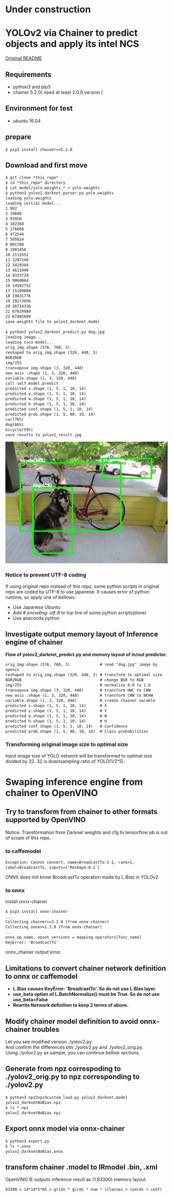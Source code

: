 # Under construction  

# YOLOv2 via Chainer to predict objects and apply its intel NCS

[Original README](./README_original.md)  

## Requirements

- python3 and pip3
- chainer 5.2.0( need at least 2.0.0 version )

## Environment for test

- ubuntu 16.04

## prepare
    $ pip3 install chainer==5.2.0
    
## Download and first move
    $ git clone *this_repo*
    $ cd *this_repo* directory
    $ cat model/yolo.weights_* > yolo.weights
    $ python3 yolov2_darknet_parser.py yolo.weights
    loading yolo.weights
    loading initial model...
    1 992
    2 19680
    3 93920
    4 102368
    5 176608
    6 472544
    7 505824
    8 801760
    9 1983456
    10 2115552
    11 3297248
    12 3429344
    13 4611040
    14 9333728
    15 9860064
    16 14582752
    17 15109088
    18 19831776
    19 29273056
    20 38714336
    21 67029984
    22 67465609
    save weights file to yolov2_darknet.model
    
    $ python3 yolov2_darknet_predict.py dog.jpg 
    loading image...
    loading coco model...
    orig_img.shape (576, 768, 3)
    reshaped to orig_img.shape (320, 448, 3)
    BGR2RGB
    img/255
    transepose img.shape (3, 320, 448)
    new axis .shape (1, 3, 320, 448)
    variable.shape (1, 3, 320, 448)
    call self.model.predict
    predicted x.shape (1, 5, 1, 10, 14)
    predicted y.shape (1, 5, 1, 10, 14)
    predicted w.shape (1, 5, 1, 10, 14)
    predicted h.shape (1, 5, 1, 10, 14)
    predicted conf.shape (1, 5, 1, 10, 14)
    predicted prob.shape (1, 5, 80, 10, 14)
    car(76%)
    dog(66%)
    bicycle(59%)
    save results to yolov2_result.jpg

![](./files/first_view.png)

### Notice to prevent UTF-8 coding
If using original repo instead of this repo, some python scripts in original repo are coded by UTF-8 to use japanese. It causes error of python runtime, so apply one of bellows.  

- Use Japanese Ubuntu
- Add *# encoding: utf-8* to top line of some python scripts(done)
- Use anaconda python

## Investigate output memory layout of Inference engine of chainer
**Flow of yolov2_darknet_predict.py and memory layout of in/out predictor.**  

    orig_img.shape (576, 768, 3)             # read "dog.jpg" image by opencv
    reshaped to orig_img.shape (320, 448, 3) # transform to optimal size
    BGR2RGB                                  # change BGR to RGB
    img/255                                  # normalize 0.0 to 1.0
    transepose img.shape (3, 320, 448)       # transform HWC to CHW
    new axis .shape (1, 3, 320, 448)         # transform CHW to NCHW
    variable.shape (1, 3, 320, 448)          # create chainer varable
    predicted x.shape (1, 5, 1, 10, 14)      # X
    predicted y.shape (1, 5, 1, 10, 14)      # Y
    predicted w.shape (1, 5, 1, 10, 14)      # W
    predicted h.shape (1, 5, 1, 10, 14)      # H
    predicted conf.shape (1, 5, 1, 10, 14)   # Confidence
    predicted prob.shape (1, 5, 80, 10, 14)  # Class probabilities

### Transforming original image size to optimal size
Input image size of YOLO network will be transformed to optimal size divided by 32. 32 is downsampling ratio of YOLO(1/2^5).  

# Swaping inference engine from chainer to OpenVINO

## Try to transform from chainer to other formats supported by OpenVINO

Notice: Transformation from Darknet weights and cfg to tensorflow pb is out of scope of this repo.  

### to caffemodel

    Exception: Cannot convert, name=BroadcastTo-1-1, rank=1,
    label=BroadcastTo, inputs=['Reshape-0-1']

ONNX does not know BroadcastTo operation made by L.Bias in YOLOv2.  

### to onnx

install onnx-chainer  

    $ pip3 install onnx-chainer
    ...
    Collecting chainer>=3.2.0 (from onnx-chainer)
    Collecting onnx>=1.3.0 (from onnx-chainer)
    ...
    onnx_op_name, opset_versions = mapping.operators[func_name]
    KeyError: 'BroadcastTo'

onnx_chainer output error.  

## Limitations to convert chainer network definition to onnx or caffemodel  

- **L.Bias causes KeyError: 'BroadcastTo'. So do not use L.Bias layer.**
- **use_beta option of L.BatchNormalize() must be True. So do not use use_beta=False**
- **Rewrite Network definition to keep 2 terms of above.**

## Modify chainer model definition to avoid onnx-chainer troubles

Let you see modified version ./yolov2.py.  
And confirm the differences btn ./yolov2.py and ./yolov2_orig.py.  
Using ./yolov2.py as sample, you can continue bellow sections.  

## Generate from npz correspoding to ./yolov2_orig.py to npz corresponding to ./yolov2.py

    $ python3 npz2npz4custom_load.py yolov2_darknet.model yolov2_darknetNoBias.npz
    $ ls *.npz
    yolov2_darknetNoBias.npz
    
## Export onnx model via onnx-chainer

    $ python3 export.py
    $ ls *.onnx
    yolov2_darknetNoBias.onnx

## transform chainer .model to IRmodel .bin, .xml

OpenVINO IE outputs inference result as (1,83300) memory layout.  

    83300 = 14*14*5*85 = grids * girds * num * (classes + coords + conf)

